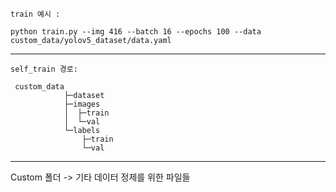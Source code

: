     train 예시 :

    python train.py --img 416 --batch 16 --epochs 100 --data custom_data/yolov5_dataset/data.yaml
    
---
  
    self_train 경로:
   
     custom_data
                ├─dataset
                ├─images
                │  ├─train
                │  └─val
                └─labels
                    ├─train
                    └─val

---
Custom 폴더 -> 기타 데이터 정제를 위한 파일들
